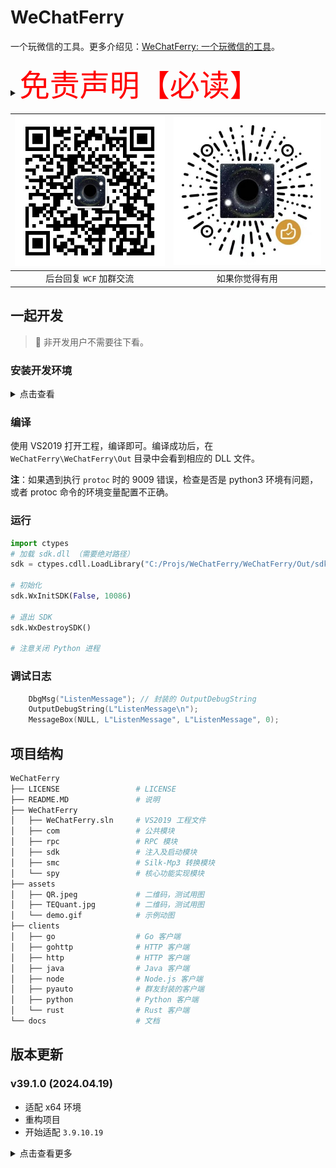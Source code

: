 # WeChatFerry

一个玩微信的工具。更多介绍见：[WeChatFerry: 一个玩微信的工具](https://mp.weixin.qq.com/s/CGLfSaNDy8MyuyPWGjGJ7w)。

<details><summary><font color="red" size="12">免责声明【必读】</font></summary>

本工具仅供学习和技术研究使用，不得用于任何商业或非法行为，否则后果自负。

本工具的作者不对本工具的安全性、完整性、可靠性、有效性、正确性或适用性做任何明示或暗示的保证，也不对本工具的使用或滥用造成的任何直接或间接的损失、责任、索赔、要求或诉讼承担任何责任。

本工具的作者保留随时修改、更新、删除或终止本工具的权利，无需事先通知或承担任何义务。

本工具的使用者应遵守相关法律法规，尊重微信的版权和隐私，不得侵犯微信或其他第三方的合法权益，不得从事任何违法或不道德的行为。

本工具的使用者在下载、安装、运行或使用本工具时，即表示已阅读并同意本免责声明。如有异议，请立即停止使用本工具，并删除所有相关文件。

</details>

|![碲矿](assets/TEQuant.jpg)|![赞赏](assets/QR.jpeg)|
|:-:|:-:|
|后台回复 `WCF` 加群交流|如果你觉得有用|

## 一起开发

> 🚫 非开发用户不需要往下看。

### 安装开发环境

<details><summary>点击查看</summary>

#### 安装 vcpkg

* 安装，参考[Vcpkg: 总览](https://github.com/microsoft/vcpkg/blob/master/README_zh_CN.md)。

```sh
cd C:\Tools
git clone https://github.com/microsoft/vcpkg
.\vcpkg\bootstrap-vcpkg.bat
```

* 添加全局配置：
环境变量增加 `vcpkg` 所在路径（本项目为：`C:\Tools\vcpkg`）。

#### 安装相关组件

```sh
vcpkg install protobuf[zlib]:x64-windows-static
vcpkg install spdlog:x64-windows-static
vcpkg install nng:x64-windows-static
vcpkg install magic-enum:x64-windows-static
vcpkg install minhook:x64-windows-static
vcpkg integrate install
```

安装完毕后，需要配置 protoc 的环境变量，并确保在命令行下可用，protoc 的路径在 `<vcpkg_install_path>\installed\x86-windows-static\tools\protobuf`

#### 安装 VS2019

#### 安装 Python3

通过微软商店或者 python.org 自行下载均可，注意配置好环境变量，确保 `python3` 在命令行下可用。

安装依赖：
```sh
pip install grpcio-tools==1.48.2
```

</details>

### 编译

使用 VS2019 打开工程，编译即可。编译成功后，在 `WeChatFerry\WeChatFerry\Out` 目录中会看到相应的 DLL 文件。

**注**：如果遇到执行 `protoc` 时的 9009 错误，检查是否是 python3 环境有问题，或者 protoc 命令的环境变量配置不正确。

### 运行
```py
import ctypes
# 加载 sdk.dll （需要绝对路径）
sdk = ctypes.cdll.LoadLibrary("C:/Projs/WeChatFerry/WeChatFerry/Out/sdk.dll")

# 初始化
sdk.WxInitSDK(False, 10086)

# 退出 SDK
sdk.WxDestroySDK()

# 注意关闭 Python 进程
```

### 调试日志
```c
    DbgMsg("ListenMessage"); // 封装的 OutputDebugString
    OutputDebugString(L"ListenMessage\n");
    MessageBox(NULL, L"ListenMessage", L"ListenMessage", 0);
```

## 项目结构

```sh
WeChatFerry
├── LICENSE                 # LICENSE
├── README.MD               # 说明
├── WeChatFerry
│   ├── WeChatFerry.sln     # VS2019 工程文件
│   ├── com                 # 公共模块
│   ├── rpc                 # RPC 模块
│   ├── sdk                 # 注入及启动模块
│   ├── smc                 # Silk-Mp3 转换模块
│   └── spy                 # 核心功能实现模块
├── assets
│   ├── QR.jpeg             # 二维码，测试用图
│   ├── TEQuant.jpg         # 二维码，测试用图
│   └── demo.gif            # 示例动图
├── clients
│   ├── go                  # Go 客户端
│   ├── gohttp              # HTTP 客户端
│   ├── http                # HTTP 客户端
│   ├── java                # Java 客户端
│   ├── node                # Node.js 客户端
│   ├── pyauto              # 群友封装的客户端
│   ├── python              # Python 客户端
│   └── rust                # Rust 客户端
└── docs                    # 文档

```

## 版本更新

### v39.1.0 (2024.04.19)

* 适配 x64 环境
* 重构项目
* 开始适配 `3.9.10.19`

<details><summary>点击查看更多</summary>

客户端越来越多了，版本号开始混乱，所以重新定义了版本号：`w.x.y.z`。

其中：
* `w` 是微信的大版本号，如 `37` (3.7.a.a), `38` (3.8.a.a), `39` (3.9.a.a)
* `x` 是适配的微信的小版本号，从 0 开始
* `y` 是 `WeChatFerry` 的版本，从 0 开始
* `z` 是各客户端的版本，从 0 开始

### v39.0.14 (2024.02.18)

* 修复获取登录二维码问题

### v39.0.13 (2024.02.14)

* 修复若干问题
* 撤回消息
* 获取登录二维码

### v39.0.12 (2023.12.20)

* 修复一个问题
* 消息转发

### v39.0.11 (2023.12.16)

* 修复 PB 消息类型（可能会导致非 Python 客户端崩溃）
* 修复日志错误
* 移除非必要依赖

### v39.0.10 (2023.12.08)

* 代码优化
* 发送卡片消息
* 拍一拍群友
* 邀请群成员
* 图片 OCR

### v39.0.7 (2023.12.03)

* 保存语音

### v39.0.6 (2023.11.26)

* 修复下载图片退出问题

### v39.0.5 (2023.11.22)

* 修复收到某些文件崩溃问题

### v39.0.4 (2023.11.21)

* 下载图片、文件和视频

### v39.0.3 (2023.09.28)

* 修复登录账号昵称超长报错问题

### v39.0.2 (2023.07.16)

* 修复朋友圈消息 `is_group` 为 `True` 问题

### v39.0.1 (2023.07.16)

* 获取朋友圈消息

### v39.0.0 (2023.07.14)

升级到 `3.9.2.23`。

### v37.1.25 (2023.05.07)

更新版本编码。

根据新版本编码规则：
* `WeChatFerry` 的 `v3.7.0.30.25` 应调整为：`v37.1.25`，因为此前曾适配过 `3.7.0.29`。
* Python 客户端 `wcferry` 的 `v3.7.0.30.25` 应该调整为 `v37.1.25.0`
* HTTP 客户端 `wcfhttp` 的 `v3.7.0.30.25` 应该调整为 `v37.1.25.0`

### v3.7.0.30.25 (2023.05.05)

* 修复群消息判断错误
* 修复名片添加好友问题
* 修复获取数据库多余字符问题
* 添加 Python 文档
* Python 客户端发送图片支持网络路径

### v3.7.0.30.24 (2023.04.19)

实现了一个功能。

### v3.7.0.30.23 (2023.04.13)

* 解密图片
* 获取登录账号信息
* 获取联系人备注

### v3.7.0.30.22（2023.04.09）

将监听端口调整为可配置。

### v3.7.0.30.21（2023.03.15）

* 发送表情

### v3.7.0.30.20（2023.03.12）

修复 wxid 获取问题。

### v3.7.0.30.19（2023.03.06）

修复重复消息问题。

### v3.7.0.30.18（2023.03.05）

修复添加好友问题。

### v3.7.0.30.17（2023.03.05）

修复获取登录账号 wxid 问题。

### v3.7.0.30.16（2023.03.04）

将错误码改成错误消息，方便调试。

### v3.7.0.30.15（2023.03.01）

* 发送 xml

### v3.7.0.30.14（2023.02.28）

* 添加群成员

### v3.7.0.30.13（2023.02.27）

去除 gRPC 框架，自定义更轻量的 RPC 轮子 `nnprc`。

### v3.7.0.30.12（2023.01.20）

* 更新 Python 客户端
* 修改监听地址为 `0.0.0.0:10086`
* 增加 `Launcher`，直接注入 `spy`

### v3.7.0.30.11（2022.10.19）

更新 Python 客户端。

### v3.7.0.30-gRPC-2（2022.10.18）

增加 Java 客户端。

### v3.7.0.30-gRPC-1（2022.10.16）

将 RPC 框架切换为 gRPC！

### v3.7.0.30-8（2022.09.25）

* 获取登录账号微信 ID

### v3.7.0.30-7（2022.09.24）

修复群聊有系统消息时会崩溃 bug。后续考虑把消息来源交还给客户端自己区别。

### v3.7.0.30-6（2022.08.21）

* 通过好友验证

### v3.7.0.30-5（2022.08.20）

* 执行 SQL 语句

### v3.7.0.30-4（2022.08.20）

修复群消息 @人 功能。有几点注意事项：
1. `vAtWxids` 是要 `@` 的 `wxid` 清单，以 `,` 分隔。
2. 只有群主才能 `@所有人`，非群主硬发 `@所有人` 会导致消息发不出去；`@所有人` 对应 `vAtWxids` 为 `"notify@all"`。
3. 消息体里 `@` 的数量必须与 `vAtWxids` 里的数量一致，否则消息能发出但 `@` 功能失效。

### v3.7.0.30-3（2022.08.20）

修复可重入 bug。

### v3.7.0.30-2（2022.08.14）

优化 Hook 和 Inject 代码，实现可重入。

### v3.7.0.30-1（2022.08.12）

适配微信 `3.7.0.30`。

### v3.7.0.29-3（2022.08.7）

* 查询数据库，获取库、表。

### v3.7.0.29-2（2022.08.7）

优化 RPC。

### v3.7.0.29-1（2022.08.7）

适配微信 `3.7.0.29`。

### v3.3.0.115-3（2021.08.28）

适配微信 `3.3.0.115`，新增功能：
* 获取所有联系人

### v3.3.0.115-2（2021.08.22）

适配微信 `3.3.0.115`，新增功能：
* 发送图片消息

### v3.3.0.115-1（2021.08.22）

适配微信 `3.3.0.115`。

### v3.0.0.57-1（2021.02.12）

适配微信 `3.0.0.57`，支持功能：
* 登录状态判断
* 接收文本消息
* 发送文本消息

</details>
